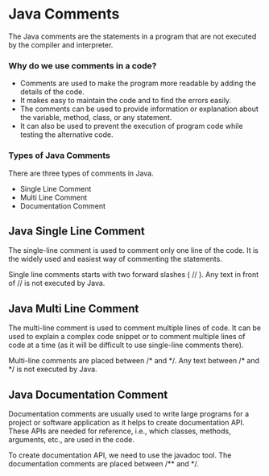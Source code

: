 # Java Comments
The Java comments are the statements in a program that are not executed by the compiler and interpreter.

### Why do we use comments in a code?
- Comments are used to make the program more readable by adding the details of the code.
- It makes easy to maintain the code and to find the errors easily.
- The comments can be used to provide information or explanation about the variable, method, class, or any statement.
- It can also be used to prevent the execution of program code while testing the alternative code.

### Types of Java Comments
There are three types of comments in Java.

- Single Line Comment
- Multi Line Comment
- Documentation Comment

## Java Single Line Comment
The single-line comment is used to comment only one line of the code. It is the widely used and easiest way of commenting the statements.

Single line comments starts with two forward slashes ( // ). Any text in front of // is not executed by Java.

## Java Multi Line Comment
The multi-line comment is used to comment multiple lines of code. It can be used to explain a complex code snippet or to comment multiple lines of code at a time (as it will be difficult to use single-line comments there).

Multi-line comments are placed between /* and \*/. Any text between /* and \*/ is not executed by Java.

## Java Documentation Comment
Documentation comments are usually used to write large programs for a project or software application as it helps to create documentation API. These APIs are needed for reference, i.e., which classes, methods, arguments, etc., are used in the code.

To create documentation API, we need to use the javadoc tool. The documentation comments are placed between /** and \*/.

